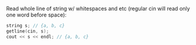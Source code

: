 Read whole line of string w/ whitespaces and etc (regular cin will read only one word before space):
```C++
string s; // {a, b, c}
getline(cin, s);
cout << s << endl; // {a, b, c}
```
